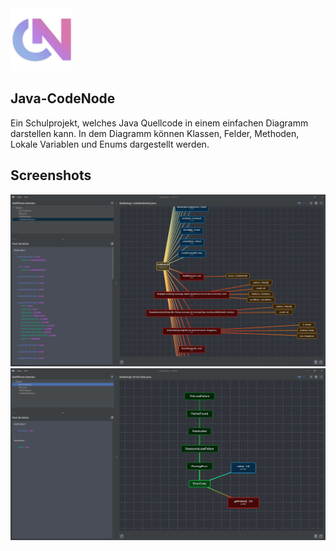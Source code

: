 <picture>
  <img alt="Code Node icon" height="100" src="https://github.com/FlorianButz/CodeNode/blob/main/.github/icon_color.png?raw=true">
</picture>

## Java-CodeNode
Ein Schulprojekt, welches Java Quellcode in einem einfachen Diagramm darstellen kann.
In dem Diagramm können Klassen, Felder, Methoden, Lokale Variablen und Enums dargestellt werden.

## Screenshots

<picture>
  <img alt="Code Node icon" src="https://github.com/FlorianButz/CodeNode/blob/main/.github/Screenshot1.png?raw=true">
</picture>

<picture>
  <img alt="Code Node icon" src="https://github.com/FlorianButz/CodeNode/blob/main/.github/Screenshot2.png?raw=true">
</picture>

